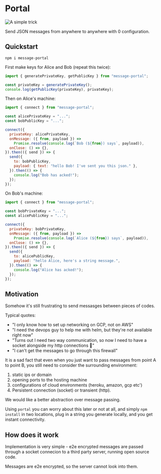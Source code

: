 # Portal

![A simple trick](https://mastermixmovies.files.wordpress.com/2018/10/290a2-prestige5.jpg)

Send JSON messages from anywhere to anywhere with 0 configuration.

## Quickstart

`npm i message-portal`

First make keys for Alice and Bob (repeat this twice):

```js
import { generatePrivateKey, getPublicKey } from "message-portal";

const privateKey = generatePrivateKey();
console.log(getPublicKey(privateKey), privateKey);
```

Then on Alice's machine:

```js
import { connect } from "message-portal";

const alicePrivateKey = "...";
const bobPublicKey = "...";

connect({
  privateKey: alicePrivateKey,
  onMessage: ({ from, payload }) =>
    Promise.resolve(console.log(`Bob (${from}) says`, payload)),
  onClose: () => {},
}).then(({ send }) => {
  send({
    to: bobPublicKey,
    payload: { text: "hello Bob! I've sent you this json." },
  }).then(() => {
    console.log("Bob has acked!");
  });
});
```

On Bob's machine:

```js
import { connect } from "message-portal";

const bobPrivateKey = "...";
const alicePublicKey = "...";

connect({
  privateKey: bobPrivateKey,
  onMessage: ({ from, payload }) =>
    Promise.resolve(console.log(`Alice (${from}) says`, payload)),
  onClose: () => {},
}).then(({ send }) => {
  send({
    to: alicePublicKey,
    payload: "hello Alice, here's a string message.",
  }).then(() => {
    console.log("Alice has acked!");
  });
});
```

## Motivation

Somehow it's still frustrating to send messasges between pieces of codes.

Typical quotes:

- "I only know how to set up networking on GCP, not on AWS"
- "I need the devops guy to help me with helm, but they're not available right
  now"
- "Turns out I need two way communication, so now I need to have a socket
  alongside my http connections 🤦"
- "I can't get the messages to go through this firewall"

It is a sad fact that even when you just want to pass messages from point A to
point B, you still need to consider the surrounding environment:

1. static ips or domain
1. opening ports to the hosting machine
1. configurations of cloud environments (heroku, amazon, gcp etc')
1. Persistent connection (socket) or transient (http).

We would like a better abstraction over message passing.

Using `portal` you can worry about this later or not at all, and simply
`npm install` in two locations, plug in a string you generate locally, and you
get instant connectivity.

## How does it work

Implementation is very simple - e2e encrypted messages are passed through a
socket connecion to a third party server, running open source code.

Messages are e2e encrypted, so the server cannot look into them.
